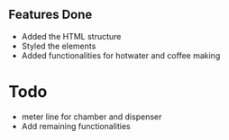## Features Done
* Added the HTML structure
* Styled the elements
* Added functionalities for hotwater and coffee making

# Todo
* meter line for chamber and dispenser
* Add remaining functionalities